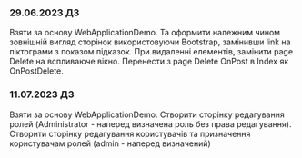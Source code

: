 ### 29.06.2023 ДЗ
Взяти за основу WebApplicationDemo. Та оформити належним чином зовнішній вигляд сторінок використовуючи Bootstrap, замінивши link на піктограми з показом підказок. При видаленні елементів, замінити page Delete на вспливаюче вікно. Перенести з page Delete OnPost в Index як OnPostDelete.

### 11.07.2023 ДЗ
Взяти за основу WebApplicationDemo. 
	Створити сторінку редагування ролей (Administrator - наперед визначена роль без права редагування).
    Створити сторінку редагування користувачів та призначення користувачам ролей (admin - наперед визначений)